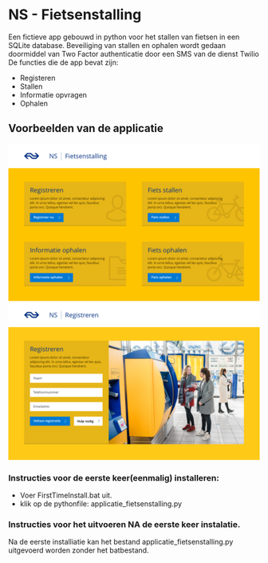 # NS - Fietsenstalling
Een fictieve app gebouwd in python voor het stallen van fietsen in een SQLite database. Beveiliging van stallen en ophalen wordt gedaan doormiddel van Two Factor authenticatie door een SMS van de dienst Twilio
De functies die de app bevat zijn:
- Registeren
- Stallen
- Informatie opvragen
- Ophalen

## Voorbeelden van de applicatie
![home](https://raw.githubusercontent.com/vincevannoort/miniproject-programmeren/master/ontwerp/exports/Home.png?token=AP6HvcMl1B_x0JNzF62MqBbczT2j4idPks5YGv_rwA%3D%3D)
![home](https://raw.githubusercontent.com/vincevannoort/miniproject-programmeren/master/ontwerp/exports/Registreren.png?token=AP6HvXZoCp_TpiL-2haoSRw8Ip1yMgswks5YGwALwA%3D%3D)

### Instructies voor de eerste keer(eenmalig) installeren:
- Voer FirstTimeInstall.bat uit.
- klik op de pythonfile: applicatie_fietsenstalling.py

### Instructies voor het uitvoeren NA de eerste keer instalatie.
Na de eerste installiatie kan het bestand applicatie_fietsenstalling.py uitgevoerd worden zonder het batbestand.
